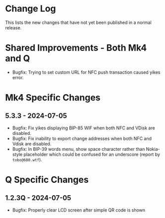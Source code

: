 # Change Log

This lists the new changes that have not yet been published in a normal release.

# Shared Improvements - Both Mk4 and Q

- Bugfix: Trying to set custom URL for NFC push transaction caused yikes error.


# Mk4 Specific Changes

## 5.3.3 - 2024-07-05

- Bugfix: Fix yikes displaying BIP-85 WIF when both NFC and VDisk are disabled.
- Bugfix: Fix inability to export change addresses when both NFC and Vdisk are disabled.
- Bugfix: In BIP-39 words menu, show space character rather than Nokia-style placeholder
  which could be confused for an underscore (report by `tobo@600.wtf`).


# Q Specific Changes

## 1.2.3Q - 2024-07-05

- Bugfix: Properly clear LCD screen after simple QR code is shown



